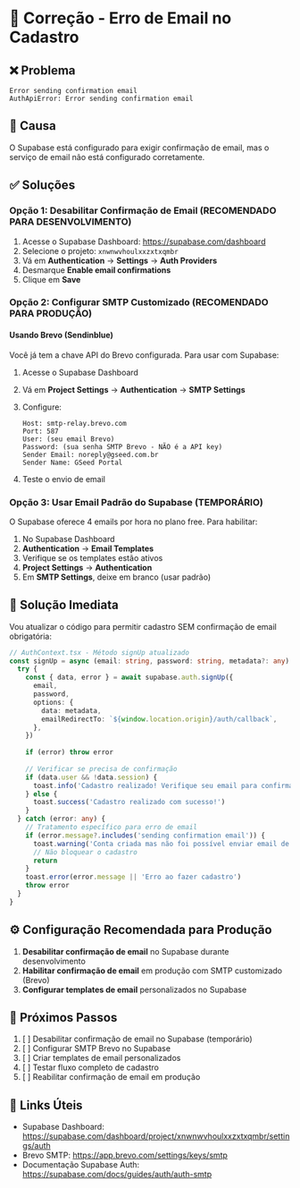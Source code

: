 # 🔧 Correção - Erro de Email no Cadastro

## ❌ Problema
```
Error sending confirmation email
AuthApiError: Error sending confirmation email
```

## 🎯 Causa
O Supabase está configurado para exigir confirmação de email, mas o serviço de email não está configurado corretamente.

## ✅ Soluções

### Opção 1: Desabilitar Confirmação de Email (RECOMENDADO PARA DESENVOLVIMENTO)

1. Acesse o Supabase Dashboard: https://supabase.com/dashboard
2. Selecione o projeto: `xnwnwvhoulxxzxtxqmbr`
3. Vá em **Authentication** → **Settings** → **Auth Providers**
4. Desmarque **Enable email confirmations**
5. Clique em **Save**

### Opção 2: Configurar SMTP Customizado (RECOMENDADO PARA PRODUÇÃO)

#### Usando Brevo (Sendinblue)
Você já tem a chave API do Brevo configurada. Para usar com Supabase:

1. Acesse o Supabase Dashboard
2. Vá em **Project Settings** → **Authentication** → **SMTP Settings**
3. Configure:
   ```
   Host: smtp-relay.brevo.com
   Port: 587
   User: (seu email Brevo)
   Password: (sua senha SMTP Brevo - NÃO é a API key)
   Sender Email: noreply@gseed.com.br
   Sender Name: GSeed Portal
   ```

4. Teste o envio de email

### Opção 3: Usar Email Padrão do Supabase (TEMPORÁRIO)

O Supabase oferece 4 emails por hora no plano free. Para habilitar:

1. No Supabase Dashboard
2. **Authentication** → **Email Templates**
3. Verifique se os templates estão ativos
4. **Project Settings** → **Authentication**
5. Em **SMTP Settings**, deixe em branco (usar padrão)

## 🚀 Solução Imediata

Vou atualizar o código para permitir cadastro SEM confirmação de email obrigatória:

```typescript
// AuthContext.tsx - Método signUp atualizado
const signUp = async (email: string, password: string, metadata?: any) => {
  try {
    const { data, error } = await supabase.auth.signUp({
      email,
      password,
      options: {
        data: metadata,
        emailRedirectTo: `${window.location.origin}/auth/callback`,
      },
    })
    
    if (error) throw error
    
    // Verificar se precisa de confirmação
    if (data.user && !data.session) {
      toast.info('Cadastro realizado! Verifique seu email para confirmar.')
    } else {
      toast.success('Cadastro realizado com sucesso!')
    }
  } catch (error: any) {
    // Tratamento específico para erro de email
    if (error.message?.includes('sending confirmation email')) {
      toast.warning('Conta criada mas não foi possível enviar email de confirmação. Entre em contato com o suporte.')
      // Não bloquear o cadastro
      return
    }
    toast.error(error.message || 'Erro ao fazer cadastro')
    throw error
  }
}
```

## ⚙️ Configuração Recomendada para Produção

1. **Desabilitar confirmação de email** no Supabase durante desenvolvimento
2. **Habilitar confirmação de email** em produção com SMTP customizado (Brevo)
3. **Configurar templates de email** personalizados no Supabase

## 📝 Próximos Passos

1. [ ] Desabilitar confirmação de email no Supabase (temporário)
2. [ ] Configurar SMTP Brevo no Supabase
3. [ ] Criar templates de email personalizados
4. [ ] Testar fluxo completo de cadastro
5. [ ] Reabilitar confirmação de email em produção

## 🔗 Links Úteis

- Supabase Dashboard: https://supabase.com/dashboard/project/xnwnwvhoulxxzxtxqmbr/settings/auth
- Brevo SMTP: https://app.brevo.com/settings/keys/smtp
- Documentação Supabase Auth: https://supabase.com/docs/guides/auth/auth-smtp
